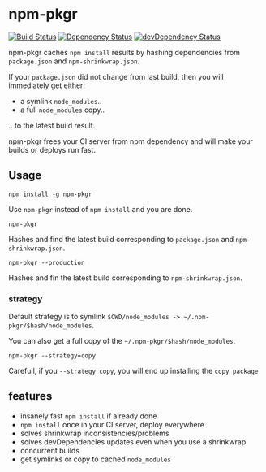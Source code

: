 # npm-pkgr

[![Build Status](http://img.shields.io/travis/vvo/npm-pkgr/master.svg?style=flat-square)](https://travis-ci.org/vvo/npm-pkgr)
[![Dependency Status](http://img.shields.io/david/vvo/npm-pkgr.svg?style=flat-square)](https://david-dm.org/vvo/npm-pkgr)
[![devDependency Status](http://img.shields.io/david/dev/vvo/npm-pkgr.svg?style=flat-square)](https://david-dm.org/vvo/npm-pkgr#info=devDependencies)

npm-pkgr caches `npm install` results by hashing dependencies from `package.json`
and `npm-shrinkwrap.json`.

If your `package.json` did not change from last build, then you will immediately get
either:
- a symlink `node_modules`..
- a full `node_modules` copy..

.. to the latest build result.

npm-pkgr frees your CI server from npm dependency and will make your builds or
deploys run fast.

## Usage

```shell
npm install -g npm-pkgr
```

Use `npm-pkgr` instead of `npm install` and you are done.

```shell
npm-pkgr
```

Hashes and find the latest build corresponding to `package.json` and `npm-shrinkwrap.json`.

```shell
npm-pkgr --production
```

Hashes and fin the latest build corresponding to `npm-shrinkwrap.json`.

### strategy

Default strategy is to symlink `$CWD/node_modules -> ~/.npm-pkgr/$hash/node_modules`.

You can also get a full copy of the `~/.npm-pkgr/$hash/node_modules`.

```shell
npm-pkgr --strategy=copy
```

Carefull, if you `--strategy copy`, you will end up installing the `copy package`

## features

* insanely fast `npm install` if already done
* `npm install` once in your CI server, deploy everywhere
* solves shrinkwrap inconsistencies/problems
* solves devDependencies updates even when you use a shrinkwrap
* concurrent builds
* get symlinks or copy to cached `node_modules`